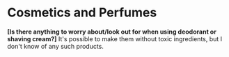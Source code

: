 # Cosmetics and Perfumes

**[Is there anything to worry about/look out for when using deodorant or shaving cream?]**
It's possible to make them without toxic ingredients, but I don't know of any such products.
